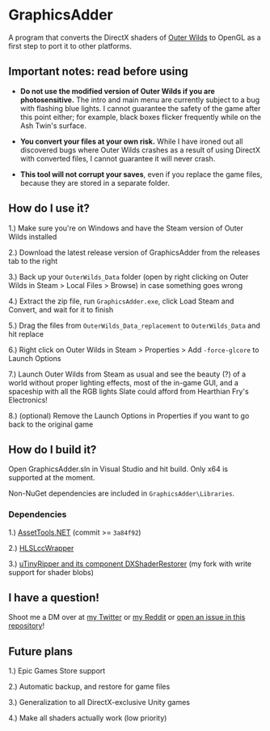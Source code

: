 # GraphicsAdder

A program that converts the DirectX shaders of [Outer Wilds](https://www.mobiusdigitalgames.com/outer-wilds.html) to OpenGL as a first step to port it to other platforms.

## Important notes: read before using

- **Do not use the modified version of Outer Wilds if you are photosensitive.** The intro and main menu are currently subject to a bug with flashing blue lights. I cannot guarantee the safety of the game after this point either; for example, black boxes flicker frequently while on the Ash Twin's surface.

- **You convert your files at your own risk.** While I have ironed out all discovered bugs where Outer Wilds crashes as a result of using DirectX with converted files, I cannot guarantee it will never crash.

- **This tool will not corrupt your saves**, even if you replace the game files, because they are stored in a separate folder.

## How do I use it?

1.) Make sure you're on Windows and have the Steam version of Outer Wilds installed

2.) Download the latest release version of GraphicsAdder from the releases tab to the right

3.) Back up your `OuterWilds_Data` folder (open by right clicking on Outer Wilds in Steam > Local Files > Browse) in case something goes wrong

4.) Extract the zip file, run `GraphicsAdder.exe`, click Load Steam and Convert, and wait for it to finish

5.) Drag the files from `OuterWilds_Data_replacement` to `OuterWilds_Data` and hit replace

6.) Right click on Outer Wilds in Steam > Properties > Add `-force-glcore` to Launch Options

7.) Launch Outer Wilds from Steam as usual and see the beauty (?) of a world without proper lighting effects, most of the in-game GUI, and a spaceship with all the RGB lights Slate could afford from Hearthian Fry's Electronics!

8.) (optional) Remove the Launch Options in Properties if you want to go back to the original game

## How do I build it?

Open GraphicsAdder.sln in Visual Studio and hit build. Only x64 is supported at the moment.

Non-NuGet dependencies are included in `GraphicsAdder\Libraries`.

### Dependencies

1.) [AssetTools.NET](https://github.com/nesrak1/AssetsTools.NET) (commit >= `3a84f92`)

2.) [HLSLccWrapper](https://github.com/spacehamster/HLSLccWrapper)

3.) [uTinyRipper and its component DXShaderRestorer](https://github.com/NoelTautges/UtinyRipper) (my fork with write support for shader blobs)

## I have a question!

Shoot me a DM over at [my Twitter](https://twitter.com/NoelTautges) or [my Reddit](https://www.reddit.com/message/compose/?to=u/NoelTautges) or [open an issue in this repository](https://github.com/NoelTautges/GraphicsAdder/issues/new)!

## Future plans

1.) Epic Games Store support

2.) Automatic backup, and restore for game files

3.) Generalization to all DirectX-exclusive Unity games

4.) Make all shaders actually work (low priority)